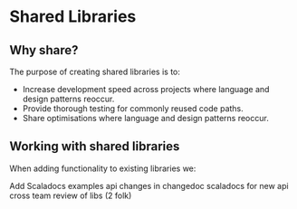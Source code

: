 # Shared Libraries

## Why share?

The purpose of creating shared libraries is to:

- Increase development speed across projects where language and design patterns reoccur.
- Provide thorough testing for commonly reused code paths.
- Share optimisations where language and design patterns reoccur.

## Working with shared libraries

When adding functionality to existing libraries we:

Add Scaladocs
examples api changes in changedoc
scaladocs for new api
cross team review of libs (2 folk)